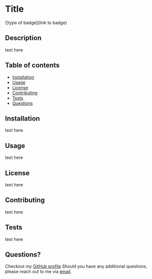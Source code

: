 # Title

![type of badge](link to badge)

## Description

text here

## Table of contents

- [Installation](#installation)
- [Usage](#usage)
- [License](#license)
- [Contributing](#contributing)
- [Tests](#tests)
- [Questions](#questions)

## Installation

text here

## Usage

text here

## License

text here

## Contributing

text here

## Tests

text here

## Questions?

Checkout my [GitHub profile](link)
Should you have any additional questions, please reach out to me via [email](email).

